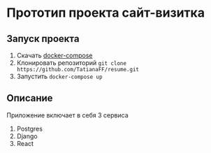 # Прототип проекта сайт-визитка

## Запуск проекта
1. Скачать [docker-compose](https://docs.docker.com/compose/install/)
2. Клонировать репозиторий 
`git clone https://github.com/TatianaFF/resume.git`
3. Запустить `docker-compose up`

## Описание
Приложение включает в себя 3 сервиса 
1. Postgres
2. Django
3. React
